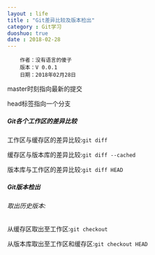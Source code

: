 ```yaml
---
layout : life
title : "Git差异比较及版本检出"
category : Git学习
duoshuo: true
date : 2018-02-28
---
```


        作者：没有语言的傻子
        版本：V 0.0.1
        日期：2018年02月28日

master时刻指向最新的提交

head标签指向一个分支

##### Git各个工作区的差异比较

工作区与缓存区的差异比较:```git diff```

缓存区与版本库的差异比较:```git diff --cached```

版本库与工作区的差异比较:```git diff HEAD```

##### Git版本检出

###### 取出历史版本:
从缓存区取出至工作区:```git checkout```

从版本库取出至工作区和缓存区:```git checkout HEAD```